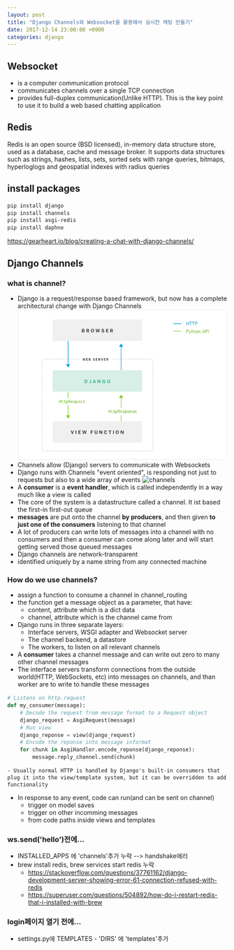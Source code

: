 ```yaml
---
layout: post
title: "Django Channels와 Websocket을 활용해서 실시칸 채팅 만들기"
date: 2017-12-14 23:00:00 +0900
categories: django
---
```


## Websocket
+ is a computer communication protocol
+ communicates channels over a single TCP connection
+ provides full-duplex communication(Unlike HTTP). This is the key point to use it to build a web based chatting application

## Redis
Redis is an open source (BSD licensed), in-memory data structure store, used as a database, cache and message broker. It supports data structures such as strings, hashes, lists, sets, sorted sets with range queries, bitmaps, hyperloglogs and geospatial indexes with radius queries

## install packages
```bash
pip install django
pip install channels
pip install asgi-redis
pip install daphne
```

https://gearheart.io/blog/creating-a-chat-with-django-channels/

## Django Channels
### what is channel?
+ Django is a request/response based framework, but now has a complete architectural change with Django Channels
![django](./django1.png)
+ Channels allow (Django) servers to communicate with Websockets
+ Django runs with Channels "event oriented", is responding not just to requests but also to a wide array of events
![channels](./channels.png)
+ A **consumer** is a **event handler**, which is called independently in a way much like a view is called
+ The core of the system is a datastructure called a channel. It ist based the first-in first-out queue
+ **messages** are put onto the channel **by producers**, and then given **to just one of the consumers** listening to that channel
+ A lot of producers can write lots of messages into a channel with no consumers and then a consumer can come along later and will start getting served those queued messages
+ Django channels are network-transparent
+ identified uniquely by a name string from any connected machine

### How do we use channels?
+ assign a function to consume a channel in channel_routing
+ the function get a message object as a parameter, that have:
    - content, attribute which is a dict data
    - channel, attribute which is the channel came from
+ Django runs in three separate layers:
    - Interface servers, WSGI adapter and Websocket server
    - The channel backend, a datastore
    - The workers, to listen on all relevant channels
+ A **consumer** takes a channel message and can write out zero to many other channel messages
+ The interface servers transform connections from the outside world(HTTP, WebSockets, etc) into messages on channels, and than worker are to write to handle these messages
```python
# Listens on http.request
def my_consumer(message):
    # Decode the request from message format to a Request object
    django_request = AsgiRequest(message)
    # Run view
    django_reponse = view(django_request)
    # Encode the reponse into message informat
    for chunk in AsgiHandler.encode_reponse(django_reponse):
        message.reply_channel.send(chunk)
```
    - Usually normal HTTP is handled by Django's built-in consumers that plug it into the view/template system, but it can be overridden to add functionality
+ In response to any event, code can run(and can be sent on channel)
    - trigger on model saves
    - trigger on other incomming messages
    - from code paths inside views and templates

### ws.send('hello')전에...
+ INSTALLED_APPS 에 'channels'추가 누락 --> handshake에러
+ brew install redis, brew services start redis 누락
    - https://stackoverflow.com/questions/37761162/django-development-server-showing-error-61-connection-refused-with-redis
    - https://superuser.com/questions/504892/how-do-i-restart-redis-that-i-installed-with-brew

### login페이지 열기 전에...
+ settings.py에 TEMPLATES - 'DIRS' 에 'templates'추가

